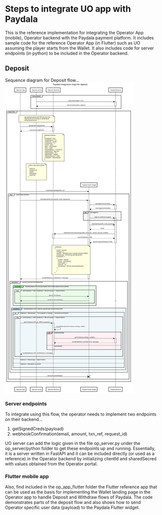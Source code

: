 # Steps to integrate UO app with Paydala

This is the reference implementation for integrating the Operator App (mobile), Operator backend with the Paydala payment platform. It includes sample code for the reference Operator App (in Flutter) such as UO assuming the player starts from the Wallet. It also includes code for server endpoints (in python) to be included in the Operator backend. 

## Deposit 

Sequence diagram for Deposit flow...
![](https://github.com/PaydalaInc/paydala_integration_uo/blob/f7ec415609428285c21ede48f86f8dce40a0bff8/Paydala%20deposit%20flow.svg)

### Server endpoints

To integrate using this flow, the operator needs to implement two endpoints on their backend...

1. getSignedCreds(payload)
1. webhookConfirmation(email, amount, txn_ref, request_id)

UO server can add the logic given in the file op_server.py  under the op_server/python folder to get these endpoints up and running. Essentially, it is a server written in FastAPI and it can be included directly (or used as a reference) in the Operator backend by initializing clientId and sharedSecred with values obtained from the Operator portal.  

### Flutter mobile app

Also, find included in the op_app_flutter folder the Flutter reference app that can be used as the basis for implementing the Wallet landing page in the Operator app to handle Deposit and Withdraw flows of Paydala.  The code demonstrates parts of the deposit flow and also shows how to send Operator specific user data (payload) to the Paydala Flutter widget.

